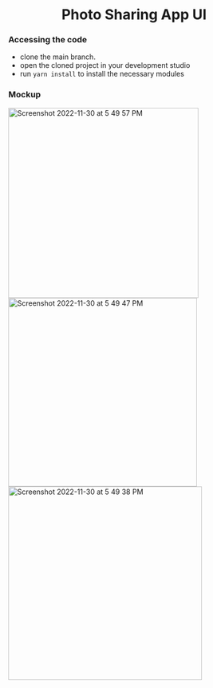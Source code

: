 <h1 align="center">Photo Sharing App UI</h1>

### Accessing the code

- clone the main branch.
- open the cloned project in your development studio
- run `yarn install` to install the necessary modules



### Mockup
<img width="381" alt="Screenshot 2022-11-30 at 5 49 57 PM" src="https://user-images.githubusercontent.com/82734569/204924403-d402c586-1f9f-499e-b046-ba4a2f313840.png">
<img width="378" alt="Screenshot 2022-11-30 at 5 49 47 PM" src="https://user-images.githubusercontent.com/82734569/204924411-28866cfa-82bf-4fa4-aa8d-17135b478c24.png">
<img width="388" alt="Screenshot 2022-11-30 at 5 49 38 PM" src="https://user-images.githubusercontent.com/82734569/204924424-ac0cb050-fab6-437f-bc6b-fe1bcb1594c0.png">
